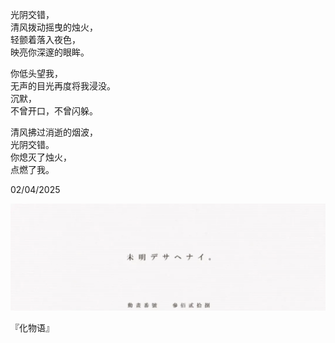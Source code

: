 光阴交错，  
清风拨动摇曳的烛火，  
轻颤着落入夜色，  
映亮你深邃的眼眸。  

你低头望我，  
无声的目光再度将我浸没。  
沉默，  
不曾开口，不曾闪躲。

清风拂过消逝的烟波，  
光阴交错。  
你熄灭了烛火，  
点燃了我。
  
02/04/2025

<img src="../../images/poetry/02-04-2025.webp" alt="img 化物语。" width="700" title="02-04-2025。">    
  
『化物语』  